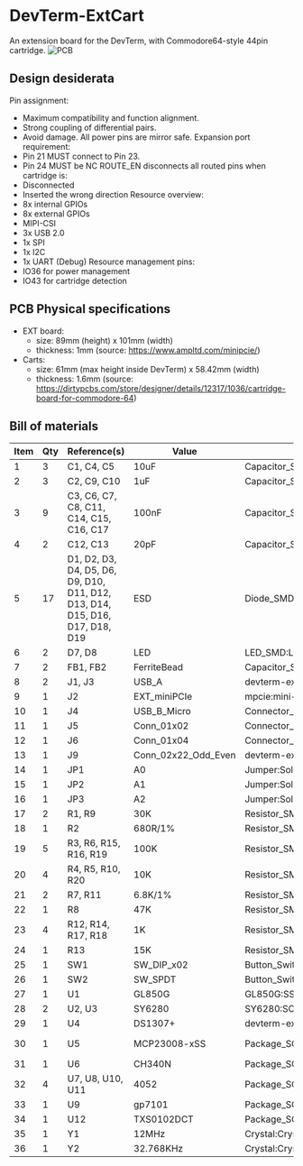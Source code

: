 # DevTerm-ExtCart

An extension board for the DevTerm, with Commodore64-style 44pin cartridge.
 ![PCB](https://raw.githubusercontent.com/yatli/DevTerm-ExtCart/main/img/PCB.PNG)

## Design desiderata

Pin assignment:
- Maximum compatibility and function alignment.
- Strong coupling of differential pairs.
- Avoid damage.
All power pins are mirror safe.
Expansion port requirement:
- Pin 21 MUST connect to Pin 23.
- Pin 24 MUST be NC
ROUTE_EN disconnects all routed pins when cartridge is:
- Disconnected
- Inserted the wrong direction
Resource overview:
- 8x internal GPIOs
- 8x external GPIOs
- MIPI-CSI
- 3x USB 2.0
- 1x SPI
- 1x I2C
- 1x UART (Debug)
Resource management pins:
- IO36 for power management
- IO43 for cartridge detection

## PCB Physical specifications

- EXT board:
  - size: 89mm (height) x 101mm (width)
  - thickness: 1mm (source: https://www.ampltd.com/minipcie/)
- Carts:
  - size: 61mm (max height inside DevTerm) x 58.42mm (width)
  - thickness: 1.6mm (source: https://dirtypcbs.com/store/designer/details/12317/1036/cartridge-board-for-commodore-64)

## Bill of materials

| Item | Qty | Reference(s)                                                                 | Value               | Footprint                                                                    | Datasheet                                                                                  |
|------|-----|------------------------------------------------------------------------------|---------------------|------------------------------------------------------------------------------|--------------------------------------------------------------------------------------------|
| 1    | 3   | C1, C4, C5                                                                   | 10uF                | Capacitor_SMD:C_0805_2012Metric                                              | ~                                                                                          |
| 2    | 3   | C2, C9, C10                                                                  | 1uF                 | Capacitor_SMD:C_0805_2012Metric                                              | ~                                                                                          |
| 3    | 9   | C3, C6, C7, C8, C11, C14, C15, C16, C17                                      | 100nF               | Capacitor_SMD:C_0805_2012Metric                                              | ~                                                                                          |
| 4    | 2   | C12, C13                                                                     | 20pF                | Capacitor_SMD:C_0805_2012Metric                                              | ~                                                                                          |
| 5    | 17  | D1, D2, D3, D4, D5, D6, D9, D10, D11, D12, D13, D14, D15, D16, D17, D18, D19 | ESD                 | Diode_SMD:D_SOD-323                                                          | https://www.onsemi.com/pub/Collateral/ESD9B-D.PDF                                          |
| 6    | 2   | D7, D8                                                                       | LED                 | LED_SMD:LED_0603_1608Metric                                                  | ~                                                                                          |
| 7    | 2   | FB1, FB2                                                                     | FerriteBead         | Capacitor_SMD:C_0805_2012Metric                                              | ~                                                                                          |
| 8    | 2   | J1, J3                                                                       | USB_A               | devterm-ext-outline:USB_A_PCBCUT                                             | ~                                                                                          |
| 9    | 1   | J2                                                                           | EXT_miniPCIe        | mpcie:mini-PCIe                                                              | https://pcisig.com/specifications/pciexpress/base                                          |
| 10   | 1   | J4                                                                           | USB_B_Micro         | Connector_USB:USB_Micro-B_Amphenol_10118194_Horizontal                       | ~                                                                                          |
| 11   | 1   | J5                                                                           | Conn_01x02          | Connector_Molex:Molex_PicoBlade_53048-0210_1x02_P1.25mm_Horizontal           | ~                                                                                          |
| 12   | 1   | J6                                                                           | Conn_01x04          | Connector_PinSocket_2.00mm:PinSocket_1x04_P2.00mm_Vertical                   | ~                                                                                          |
| 13   | 1   | J9                                                                           | Conn_02x22_Odd_Even | devterm-ext-outline:C64-Cart-Socket-Horizontal                               | ~                                                                                          |
| 14   | 1   | JP1                                                                          | A0                  | Jumper:SolderJumper-3_P1.3mm_Open_Pad1.0x1.5mm                               | ~                                                                                          |
| 15   | 1   | JP2                                                                          | A1                  | Jumper:SolderJumper-3_P1.3mm_Open_Pad1.0x1.5mm                               | ~                                                                                          |
| 16   | 1   | JP3                                                                          | A2                  | Jumper:SolderJumper-3_P1.3mm_Open_Pad1.0x1.5mm                               | ~                                                                                          |
| 17   | 2   | R1, R9                                                                       | 30K                 | Resistor_SMD:R_0805_2012Metric                                               | ~                                                                                          |
| 18   | 1   | R2                                                                           | 680R/1%             | Resistor_SMD:R_0805_2012Metric                                               | ~                                                                                          |
| 19   | 5   | R3, R6, R15, R16, R19                                                        | 100K                | Resistor_SMD:R_0805_2012Metric                                               | ~                                                                                          |
| 20   | 4   | R4, R5, R10, R20                                                             | 10K                 | Resistor_SMD:R_0805_2012Metric                                               | ~                                                                                          |
| 21   | 2   | R7, R11                                                                      | 6.8K/1%             | Resistor_SMD:R_0805_2012Metric                                               | ~                                                                                          |
| 22   | 1   | R8                                                                           | 47K                 | Resistor_SMD:R_0805_2012Metric                                               | ~                                                                                          |
| 23   | 4   | R12, R14, R17, R18                                                           | 1K                  | Resistor_SMD:R_0805_2012Metric                                               | ~                                                                                          |
| 24   | 1   | R13                                                                          | 15K                 | Resistor_SMD:R_0805_2012Metric                                               | ~                                                                                          |
| 25   | 1   | SW1                                                                          | SW_DIP_x02          | Button_Switch_SMD:SW_DIP_SPSTx02_Slide_6.7x6.64mm_W8.61mm_P2.54mm_LowProfile | ~                                                                                          |
| 26   | 1   | SW2                                                                          | SW_SPDT             | Button_Switch_THT:SW_CuK_OS102011MA1QN1_SPDT_Angled                          | ~                                                                                          |
| 27   | 1   | U1                                                                           | GL850G              | GL850G:SSOP28                                                                | ~                                                                                          |
| 28   | 2   | U2, U3                                                                       | SY6280              | SY6280:SOT23-5P95_285X100L45X40N                                             | ~                                                                                          |
| 29   | 1   | U4                                                                           | DS1307+             | devterm-ext-outline:SOIC-8                                                   | https://datasheets.maximintegrated.com/en/ds/DS1307.pdf                                    |
| 30   | 1   | U5                                                                           | MCP23008-xSS        | Package_SO:SOIC-20W_7.5x12.8mm_P1.27mm                                       | http://ww1.microchip.com/downloads/en/DeviceDoc/MCP23008-MCP23S08-Data-Sheet-20001919F.pdf |
| 31   | 1   | U6                                                                           | CH340N              | Package_SO:SOP-8_3.9x4.9mm_P1.27mm                                           |                                                                                            |
| 32   | 4   | U7, U8, U10, U11                                                             | 4052                | Package_SO:SOIC-16_3.9x9.9mm_P1.27mm                                         | http://www.intersil.com/content/dam/Intersil/documents/cd40/cd4051bms-52bms-53bms.pdf      |
| 33   | 1   | U9                                                                           | gp7101              | Package_SO:SOP-8_3.9x4.9mm_P1.27mm                                           |                                                                                            |
| 34   | 1   | U12                                                                          | TXS0102DCT          | Package_SO:MSOP-8_3x3mm_P0.65mm                                              | http://www.ti.com/lit/gpn/txs0102                                                          |
| 35   | 1   | Y1                                                                           | 12MHz               | Crystal:Crystal_SMD_3225-4Pin_3.2x2.5mm_HandSoldering                        | ~                                                                                          |
| 36   | 1   | Y2                                                                           | 32.768KHz           | Crystal:Crystal_DS26_D2.0mm_L6.0mm_Horizontal                                | ~                                                                                          |
